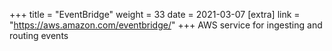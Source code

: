 +++
title = "EventBridge"
weight = 33
date = 2021-03-07
[extra]
link = "https://aws.amazon.com/eventbridge/"
+++
AWS service for ingesting and routing events


